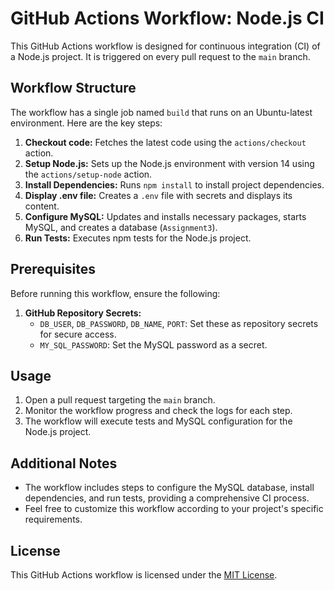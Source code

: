 # GitHub Actions Workflow: Node.js CI

This GitHub Actions workflow is designed for continuous integration (CI) of a Node.js project. It is triggered on every pull request to the `main` branch.

## Workflow Structure

The workflow has a single job named `build` that runs on an Ubuntu-latest environment. Here are the key steps:

1. **Checkout code:** Fetches the latest code using the `actions/checkout` action.
2. **Setup Node.js:** Sets up the Node.js environment with version 14 using the `actions/setup-node` action.
3. **Install Dependencies:** Runs `npm install` to install project dependencies.
4. **Display .env file:** Creates a `.env` file with secrets and displays its content.
5. **Configure MySQL:** Updates and installs necessary packages, starts MySQL, and creates a database (`Assignment3`).
6. **Run Tests:** Executes npm tests for the Node.js project.

## Prerequisites

Before running this workflow, ensure the following:

1. **GitHub Repository Secrets:**
   - `DB_USER`, `DB_PASSWORD`, `DB_NAME`, `PORT`: Set these as repository secrets for secure access.
   - `MY_SQL_PASSWORD`: Set the MySQL password as a secret.

## Usage

1. Open a pull request targeting the `main` branch.
2. Monitor the workflow progress and check the logs for each step.
3. The workflow will execute tests and MySQL configuration for the Node.js project.

## Additional Notes

- The workflow includes steps to configure the MySQL database, install dependencies, and run tests, providing a comprehensive CI process.
- Feel free to customize this workflow according to your project's specific requirements.

## License

This GitHub Actions workflow is licensed under the [MIT License](LICENSE).
